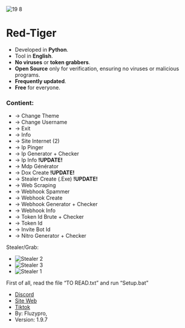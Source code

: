 ![19 8](https://github.com/fluzzzy/RedTiger-Fluzypro/assets/147531758/c4a08f55-cbf9-4efe-ac5f-1beab4c832b4)
# **Red-Tiger**

- Developed in **Python**.
- Tool in **English**.
- **No viruses** or **token grabbers**.
- **Open Source** only for verification, ensuring no viruses or malicious programs.
- **Frequently updated**.
- **Free** for everyone.
  
### Contient:


- -> Change Theme
- -> Change Username
- -> Exit
- -> Info
- -> Site Internet (2)
- -> Ip Pinger
- -> Ip Generator + Checker
- -> Ip Info                  ****!UPDATE!****
- -> Mdp Générator
- -> Dox Create               ****!UPDATE!****
- -> Stealer Create (.Exe)    ****!UPDATE!****
- -> Web Scraping
- -> Webhook Spammer
- -> Webhook Create
- -> Webhook Generator + Checker
- -> Webhook Info
- -> Token Id Brute + Checker
- -> Token Id
- -> Invite Bot Id
- -> Nitro Generator + Checker

Stealer/Grab:
- ![Stealer 2](https://github.com/fluzzzy/RedTiger-Fluzypro/assets/147531758/12a19802-f2a5-4b7a-b5f0-93523c907717)
- ![Stealer 3](https://github.com/fluzzzy/RedTiger-Fluzypro/assets/147531758/12fbb599-3ba5-4790-ae05-8531534abd8e)
- ![Stealer 1](https://github.com/fluzzzy/RedTiger-Fluzypro/assets/147531758/bb86ea23-1b20-4ce6-9750-d97e4f095b44)


First of all, read the file “TO READ.txt” and run “Setup.bat”

- [Discord](https://discord.gg/VF4vqzpDsY)
- [Site Web](https://red-tiger.000webhostapp.com/accueil.html)
- [Tiktok](https://www.tiktok.com/@redtiger.tool)
- By: Fluzypro,
- Version: 1.9.7
